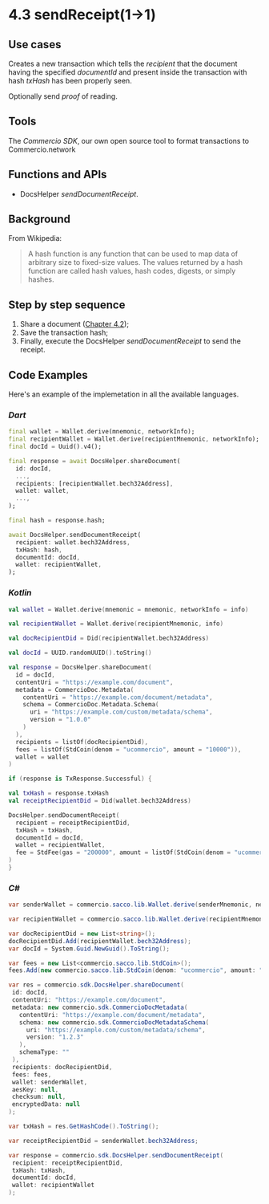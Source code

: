 # 4.3 sendReceipt(1->1)

## Use cases

Creates a new transaction which tells the _recipient_ that the document having the specified _documentId_ and present inside the transaction with hash _txHash_ has been properly seen.

Optionally send _proof_  of reading.

## Tools

The _Commercio SDK_, our own open source tool to format transactions to Commercio.network

## Functions and APIs

- DocsHelper _sendDocumentReceipt_.

## Background

From Wikipedia:
> A hash function is any function that can be used to map data of arbitrary size to fixed-size values. The values returned by a hash function are called hash values, hash codes, digests, or simply hashes.

## Step by step sequence

1. Share a document ([Chapter 4.2](4.2-chapter.md));
2. Save the transaction hash;
3. Finally, execute the DocsHelper _sendDocumentReceipt_ to send the receipt.

## Code Examples

Here's an example of the implemetation in all the available languages.

### _Dart_

```dart
final wallet = Wallet.derive(mnemonic, networkInfo);
final recipientWallet = Wallet.derive(recipientMnemonic, networkInfo);
final docId = Uuid().v4();

final response = await DocsHelper.shareDocument(
  id: docId,
  ...,
  recipients: [recipientWallet.bech32Address],
  wallet: wallet,
  ...,
);

final hash = response.hash;

await DocsHelper.sendDocumentReceipt(
  recipient: wallet.bech32Address,
  txHash: hash,
  documentId: docId,
  wallet: recipientWallet,
);
```

### _Kotlin_

```kotlin
val wallet = Wallet.derive(mnemonic = mnemonic, networkInfo = info)

val recipientWallet = Wallet.derive(recipientMnemonic, info)

val docRecipientDid = Did(recipientWallet.bech32Address)

val docId = UUID.randomUUID().toString()

val response = DocsHelper.shareDocument(
  id = docId,
  contentUri = "https://example.com/document",
  metadata = CommercioDoc.Metadata(
    contentUri = "https://example.com/document/metadata",
    schema = CommercioDoc.Metadata.Schema(
      uri = "https://example.com/custom/metadata/schema",
      version = "1.0.0"
    )
  ),
  recipients = listOf(docRecipientDid),
  fees = listOf(StdCoin(denom = "ucommercio", amount = "10000")),
  wallet = wallet
)

if (response is TxResponse.Successful) {

val txHash = response.txHash
val receiptRecipientDid = Did(wallet.bech32Address)

DocsHelper.sendDocumentReceipt(
  recipient = receiptRecipientDid,
  txHash = txHash,
  documentId = docId,
  wallet = recipientWallet,
  fee = StdFee(gas = "200000", amount = listOf(StdCoin(denom = "ucommercio", amount = "10000")))
)
}
```

### _C#_

```csharp
var senderWallet = commercio.sacco.lib.Wallet.derive(senderMnemonic, networkInfo);

var recipientWallet = commercio.sacco.lib.Wallet.derive(recipientMnemonic, networkInfo);

var docRecipientDid = new List<string>();
docRecipientDid.Add(recipientWallet.bech32Address);
var docId = System.Guid.NewGuid().ToString();

var fees = new List<commercio.sacco.lib.StdCoin>();
fees.Add(new commercio.sacco.lib.StdCoin(denom: "ucommercio", amount: "10000"));

var res = commercio.sdk.DocsHelper.shareDocument(
 id: docId,
 contentUri: "https://example.com/document",
 metadata: new commercio.sdk.CommercioDocMetadata(
   contentUri: "https://example.com/document/metadata",
   schema: new commercio.sdk.CommercioDocMetadataSchema(
     uri: "https://example.com/custom/metadata/schema",
     version: "1.2.3"
   ),
   schemaType: ""
 ),
 recipients: docRecipientDid,
 fees: fees,
 wallet: senderWallet,
 aesKey: null,
 checksum: null,
 encryptedData: null
);

var txHash = res.GetHashCode().ToString();

var receiptRecipientDid = senderWallet.bech32Address;

var response = commercio.sdk.DocsHelper.sendDocumentReceipt(
 recipient: receiptRecipientDid,
 txHash: txHash,
 documentId: docId,
 wallet: recipientWallet
);
```
